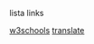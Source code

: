 
lista links

[w3schools](https://www.w3schools.com/nodejs/met_buffer_from.asp)
[translate](https://translate.google.com/?hl=es)